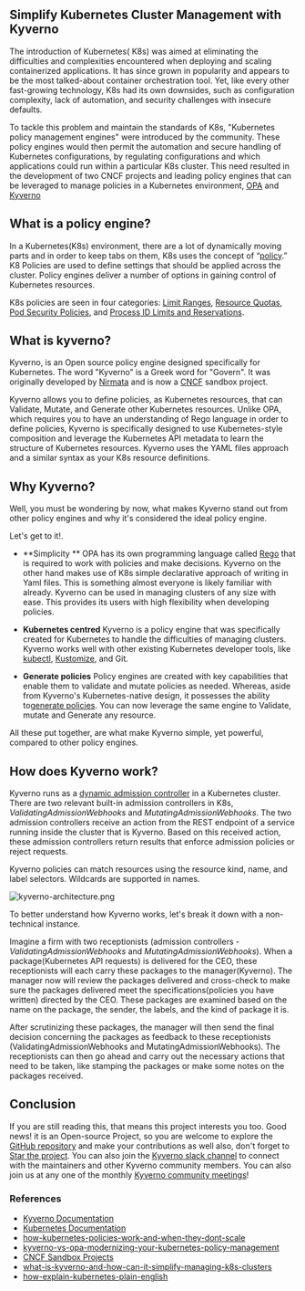## Simplify Kubernetes Cluster Management with Kyverno

The introduction of Kubernetes( K8s) was aimed at eliminating the difficulties and complexities encountered when deploying and scaling containerized applications. It has since grown in popularity and appears to be the most talked-about container orchestration tool. Yet, like every other fast-growing technology, K8s had its own downsides, such as configuration complexity, lack of automation, and security challenges with insecure defaults.


To tackle this problem and maintain the standards of K8s, "Kubernetes policy management engines" were introduced by the community. These policy engines would then permit the automation and secure handling of Kubernetes configurations, by regulating configurations and which applications could run within a particular K8s cluster. This need resulted in the development of two CNCF projects and leading policy engines that can be leveraged to manage policies in a Kubernetes environment, [OPA](https://www.openpolicyagent.org/)  and  [Kyverno](https://kyverno.io/) 


## What is a policy engine?
In a Kubernetes(K8s) environment, there are a lot of dynamically moving parts and in order to keep tabs on them, K8s uses the concept of “[policy](https://kubernetes.io/docs/concepts/policy/).” K8 Policies are used to define settings that should be applied across the cluster. Policy engines deliver a number of options in gaining control of Kubernetes resources.

K8s policies are seen in four categories:  [Limit Ranges](https://kubernetes.io/docs/concepts/policy/limit-range/),  [Resource Quotas](https://kubernetes.io/docs/concepts/policy/resource-quotas/),  [Pod Security Policies](https://kubernetes.io/docs/concepts/policy/pod-security-policy/), and  [Process ID Limits and Reservations](https://kubernetes.io/docs/concepts/policy/pid-limiting/).


## What is kyverno?
Kyverno, is an Open source policy engine designed specifically for Kubernetes.
The word "Kyverno" is a Greek word for "Govern". It was originally developed by  [Nirmata](https://nirmata.com/)  and is now a [CNCF](https://www.cncf.io/sandbox-projects/) sandbox project. 

Kyverno allows you to define policies, as Kubernetes resources, that can Validate, Mutate, and Generate other Kubernetes resources. Unlike OPA, which requires you to have an understanding of Rego language in order to define policies, Kyverno is specifically designed to use Kubernetes-style composition and leverage the Kubernetes API metadata to learn the structure of Kubernetes resources. Kyverno uses the YAML files approach and a similar syntax as your K8s resource definitions.


## Why Kyverno?
Well, you must be wondering by now, what makes Kyverno stand out from other policy engines and why it's considered the ideal policy engine.

Let's get to it!.
- **Simplicity **
OPA has its own programming language called [ Rego](https://www.openpolicyagent.org/docs/latest/policy-language/) that is required to work with policies and make decisions.  Kyverno on the other hand makes use of K8s simple declarative approach of writing in Yaml files. This is something almost everyone is likely familiar with already. Kyverno can be used in managing clusters of any size with ease. This provides its users with high flexibility when developing policies.

- **Kubernetes centred**
 Kyverno is a policy engine that was specifically created for Kubernetes to handle the difficulties of managing clusters. Kyverno works well with other existing Kubernetes developer tools, like  [kubectl](https://kubernetes.io/docs/reference/kubectl/overview/),  [Kustomize](https://kustomize.io/), and Git.
- **Generate policies**
Policy engines are created with key capabilities that enable them to validate and mutate policies as needed. Whereas, aside from Kyverno's Kubernetes-native design, it possesses the ability to[generate policies](https://kyverno.io/policies/?policytypes=generate). You can now leverage the same engine to Validate, mutate and Generate any resource.

All these put together, are what make Kyverno simple, yet powerful, compared to other policy engines.

## How does Kyverno work?
Kyverno runs as a  [dynamic admission controller](https://kubernetes.io/docs/reference/access-authn-authz/extensible-admission-controllers/)  in a Kubernetes cluster.
There are two relevant built-in admission controllers in K8s, *ValidatingAdmissionWebhooks* and *MutatingAdmissionWebhooks*. The two admission controllers receive an action from the REST endpoint of a service running inside the cluster that is Kyverno. Based on this received action, these admission controllers return results that enforce admission policies or reject requests.

Kyverno policies can match resources using the resource kind, name, and label selectors. Wildcards are supported in names.

![kyverno-architecture.png](https://cdn.hashnode.com/res/hashnode/image/upload/v1630765432725/C103ddGlJ.png)

> 
To better understand how Kyverno works, let's break it down with a non-technical instance.

Imagine a firm with two receptionists (admission controllers - *ValidatingAdmissionWebhooks* and *MutatingAdmissionWebhooks*). When a package(Kubernetes API requests) is delivered for the CEO, these receptionists will each carry these packages to the manager(Kyverno). The manager now will review the packages delivered and cross-check to make sure the packages delivered meet the specifications(policies you have written) directed by the CEO. These packages are examined based on the name on the package, the sender, the labels, and the kind of package it is.

After scrutinizing these packages, the manager will then send the final decision concerning the packages as feedback to these receptionists (ValidatingAdmissionWebhooks and MutatingAdmissionWebhooks). The receptionists can then go ahead and carry out the necessary actions that need to be taken, like stamping the packages or make some notes on the packages received.


## Conclusion
If you are still reading this, that means this project interests you too. 
Good news! it is an Open-source Project, so you are welcome to explore the [GitHub repository](https://github.com/kyverno/kyverno) and make your contributions as well also, don't forget to [Star the project](https://github.com/kyverno/kyverno/stargazers). You can also join the [Kyverno slack channel](https://slack.k8s.io/#kyverno) to connect with the maintainers and other Kyverno community members. You can also join us at any one of the monthly [Kyverno community meetings](https://docs.google.com/document/d/10Hu1qTip1KShi8Lf_v9C5UVQtp7vz_WL3WVxltTvdAc/edit#heading=h.ulc3pq1azmlq)!

### References
- [Kyverno Documentation](https://kyverno.io/docs/introduction/)
- [Kubernetes Documentation](https://kubernetes.io/docs/concepts/policy/)
- [how-kubernetes-policies-work-and-when-they-dont-scale](https://thenewstack.io/how-kubernetes-policies-work-and-when-they-dont-scale/)
- [kyverno-vs-opa-modernizing-your-kubernetes-policy-management](https://hakin9.org/kyverno-vs-opa-modernizing-your-kubernetes-policy-management-by-ritesh-patel/)
- [CNCF Sandbox Projects](https://www.cncf.io/sandbox-projects/)
- [what-is-kyverno-and-how-can-it-simplify-managing-k8s-clusters](https://www.educative.io/edpresso/what-is-kyverno-and-how-can-it-simplify-managing-k8s-clusters)
- [how-explain-kubernetes-plain-english](https://enterprisersproject.com/article/2017/10/how-explain-kubernetes-plain-english)

